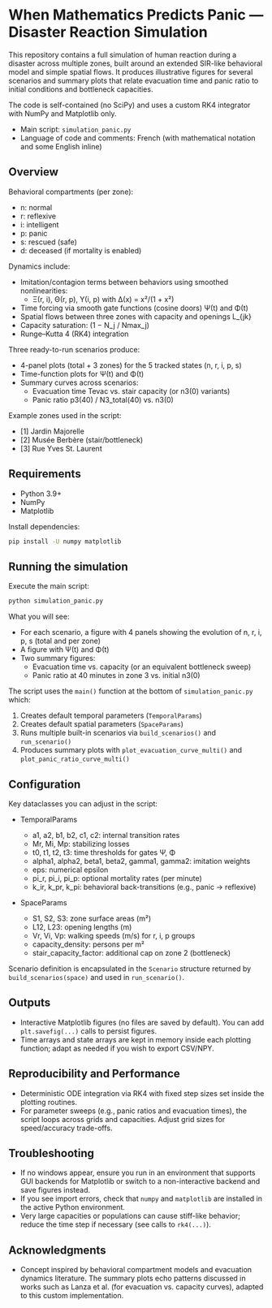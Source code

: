 # When Mathematics Predicts Panic — Disaster Reaction Simulation 

This repository contains a full simulation of human reaction during a disaster across multiple zones, built around an extended SIR-like behavioral model and simple spatial flows. It produces illustrative figures for several scenarios and summary plots that relate evacuation time and panic ratio to initial conditions and bottleneck capacities.

The code is self-contained (no SciPy) and uses a custom RK4 integrator with NumPy and Matplotlib only.

- Main script: `simulation_panic.py`
- Language of code and comments: French (with mathematical notation and some English inline)


## Overview

Behavioral compartments (per zone):
- n: normal
- r: reflexive
- i: intelligent
- p: panic
- s: rescued (safe)
- d: deceased (if mortality is enabled)

Dynamics include:
- Imitation/contagion terms between behaviors using smoothed nonlinearities:
  - Ξ(r, i), Θ(r, p), Υ(i, p) with Δ(x) = x²/(1 + x²)
- Time forcing via smooth gate functions (cosine doors) Ψ(t) and Φ(t)
- Spatial flows between three zones with capacity and openings L_{jk}
- Capacity saturation: (1 − N_j / Nmax_j)
- Runge–Kutta 4 (RK4) integration

Three ready-to-run scenarios produce:
- 4-panel plots (total + 3 zones) for the 5 tracked states (n, r, i, p, s)
- Time-function plots for Ψ(t) and Φ(t)
- Summary curves across scenarios:
  - Evacuation time Tevac vs. stair capacity (or n3(0) variants)
  - Panic ratio p3(40) / N3_total(40) vs. n3(0)

Example zones used in the script:
- [1] Jardin Majorelle
- [2] Musée Berbère (stair/bottleneck)
- [3] Rue Yves St. Laurent

## Requirements

- Python 3.9+
- NumPy
- Matplotlib

Install dependencies:

```bash
pip install -U numpy matplotlib
```

## Running the simulation

Execute the main script:

```bash
python simulation_panic.py
```

What you will see:
- For each scenario, a figure with 4 panels showing the evolution of n, r, i, p, s (total and per zone)
- A figure with Ψ(t) and Φ(t)
- Two summary figures:
  - Evacuation time vs. capacity (or an equivalent bottleneck sweep)
  - Panic ratio at 40 minutes in zone 3 vs. initial n3(0)

The script uses the `main()` function at the bottom of `simulation_panic.py` which:
1. Creates default temporal parameters (`TemporalParams`)
2. Creates default spatial parameters (`SpaceParams`)
3. Runs multiple built-in scenarios via `build_scenarios()` and `run_scenario()`
4. Produces summary plots with `plot_evacuation_curve_multi()` and `plot_panic_ratio_curve_multi()`

## Configuration

Key dataclasses you can adjust in the script:

- TemporalParams
  - a1, a2, b1, b2, c1, c2: internal transition rates
  - Mr, Mi, Mp: stabilizing losses
  - t0, t1, t2, t3: time thresholds for gates Ψ, Φ
  - alpha1, alpha2, beta1, beta2, gamma1, gamma2: imitation weights
  - eps: numerical epsilon
  - pi_r, pi_i, pi_p: optional mortality rates (per minute)
  - k_ir, k_pr, k_pi: behavioral back-transitions (e.g., panic -> reflexive)

- SpaceParams
  - S1, S2, S3: zone surface areas (m²)
  - L12, L23: opening lengths (m)
  - Vr, Vi, Vp: walking speeds (m/s) for r, i, p groups
  - capacity_density: persons per m²
  - stair_capacity_factor: additional cap on zone 2 (bottleneck)

Scenario definition is encapsulated in the `Scenario` structure returned by `build_scenarios(space)` and used in `run_scenario()`.

## Outputs

- Interactive Matplotlib figures (no files are saved by default). You can add `plt.savefig(...)` calls to persist figures.
- Time arrays and state arrays are kept in memory inside each plotting function; adapt as needed if you wish to export CSV/NPY.

## Reproducibility and Performance

- Deterministic ODE integration via RK4 with fixed step sizes set inside the plotting routines.
- For parameter sweeps (e.g., panic ratios and evacuation times), the script loops across grids and capacities. Adjust grid sizes for speed/accuracy trade-offs.

## Troubleshooting

- If no windows appear, ensure you run in an environment that supports GUI backends for Matplotlib or switch to a non-interactive backend and save figures instead.
- If you see import errors, check that `numpy` and `matplotlib` are installed in the active Python environment.
- Very large capacities or populations can cause stiff-like behavior; reduce the time step if necessary (see calls to `rk4(...)`).


## Acknowledgments

- Concept inspired by behavioral compartment models and evacuation dynamics literature. The summary plots echo patterns discussed in works such as Lanza et al. (for evacuation vs. capacity curves), adapted to this custom implementation.

